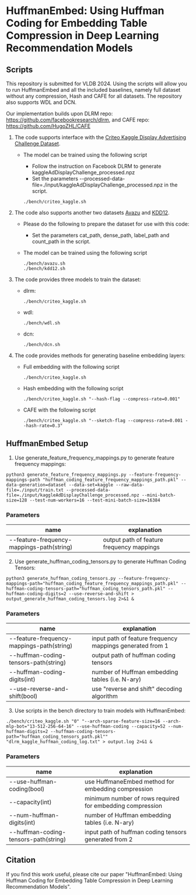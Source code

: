 # HuffmanEmbed: Using Huffman Coding for Embedding Table Compression in Deep Learning Recommendation Models

## Scripts
This repository is submitted for VLDB 2024. Using the scripts will allow you to run HuffmanEmbed and all the included baselines, namely full dataset without any compression, Hash and CAFE for all datasets. The repository also supports WDL and DCN.

Our implementation builds upon DLRM repo: https://github.com/facebookresearch/dlrm, and CAFE repo: https://github.com/HugoZHL/CAFE

1. The code supports interface with the [Criteo Kaggle Display Advertising Challenge Dataset](https://labs.criteo.com/2014/02/kaggle-display-advertising-challenge-dataset/).

   - The model can be trained using the following script

     - Follow the instruction on Facebook DLRM to generate kaggleAdDisplayChallenge_processed.npz
     - Set the parameters --processed-data-file=./input/kaggleAdDisplayChallenge_processed.npz in the script.

     ```
     ./bench/criteo_kaggle.sh
     ```

2. The code also supports another two datasets [Avazu](https://kaggle.com/competitions/avazu-ctr-prediction) and [KDD12](https://kaggle.com/competitions/kddcup2012-track2).
   - Please do the following to prepare the dataset for use with this code:
     - Set the parameters cat_path, dense_path, label_path and count_path in the script.

   - The model can be trained using the following script

     ```
     ./bench/avazu.sh
     ./bench/kdd12.sh
     ```

3. The code provides three models to train the dataset:
   - dlrm:

     ```
     ./bench/criteo_kaggle.sh
     ```
   - wdl:

     ```
     ./bench/wdl.sh
     ```
   - dcn:

     ```
     ./bench/dcn.sh
     ```

4. The code provides methods for generating baseline embedding layers:

   - Full embedding with the following script

     ```
     ./bench/criteo_kaggle.sh
     ```

   - Hash embedding with the following script

     ```
     ./bench/criteo_kaggle.sh "--hash-flag --compress-rate=0.001"
     ```

   - CAFE with the following script

     ```
     ./bench/criteo_kaggle.sh "--sketch-flag --compress-rate=0.001 --hash-rate=0.3"
     ```


## HuffmanEmbed Setup

1. Use generate_feature_frequency_mappings.py to generate feature frequency mappings:
  ```
  python3 generate_feature_frequency_mappings.py --feature-frequency-mappings-path "huffman_coding_feature_frequency_mappings_path.pkl" --data-generation=dataset --data-set=kaggle --raw-data-file=./input/train.txt --processed-data-file=./input/kaggleAdDisplayChallenge_processed.npz --mini-batch-size=128 --test-num-workers=16 --test-mini-batch-size=16384
  ```

### Parameters
| name | explanation |
|----------|----------|
| --feature-frequency-mappings-path(string) | output path of feature frequency mappings |


2. Use generate_huffman_coding_tensors.py to generate Huffman Coding Tensors:
  ```
  python3 generate_huffman_coding_tensors.py --feature-frequency-mappings-path="huffman_coding_feature_frequency_mappings_path.pkl" --huffman-coding-tensors-path="huffman_coding_tensors_path.pkl" --huffman-coding-digits=2 --use-reverse-and-shift > output_generate_huffman_coding_tensors.log 2>&1 &
  ```

### Parameters
| name | explanation |
|----------|----------|
| --feature-frequency-mappings-path(string) | input path of feature frequency mappings generated from 1 |
| --huffman-coding-tensors-path(string) | output path of huffman coding tensors |
| --huffman-coding-digits(int) | number of Huffman embedding tables (i.e. N-ary) |
| --use-reverse-and-shift(bool)| use "reverse and shift" decoding algorithm |

3. Use scripts in the bench directory to train models with HuffmanEmbed:
  ```
  ./bench/criteo_kaggle.sh "0" "--arch-sparse-feature-size=16 --arch-mlp-bot="13-512-256-64-16" --use-huffman-coding --capacity=52 --num-huffman-digits=2 --huffman-coding-tensors-path="huffman_coding_tensors_path.pkl"" "dlrm_kaggle_huffman_coding_log.txt" > output.log 2>&1 &
  ```

### Parameters
| name | explanation |
|----------|----------|
| --use-huffman-coding(bool) | use HuffmaneEmbed method for embedding compression|
| --capacity(int) | minimum number of rows required for embedding compression|
| --num-huffman-digits(int) | number of Huffman embedding tables (i.e. N-ary) |
| --huffman-coding-tensors-path(string) | input path of huffman coding tensors generated from 2|


## Citation
If you find this work useful, please cite our paper "HuffmanEmbed: Using Huffman Coding for Embedding Table Compression in Deep Learning Recommendation Models".
